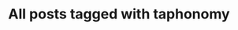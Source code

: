 ---
layout: tag
title: "All posts tagged with taphonomy"
permalink: /weblog/tags/taphonomy/
taxonomy: taphonomy
---